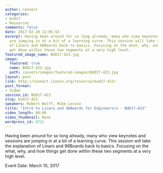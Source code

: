 ```yaml
---
author: connect
categories:
- bud17
- Resources
comments: false
date: 2017-02-28 12:05:53
excerpt: Having been around for so long already, many who view keynotes and sessions
  are jumping in at a bit of a learning curve. This session will take the explanation
  of Linaro and 96Boards back to basics. Focusing on the what, why, and how things
  get done within these two segments at a very high level.
featured_image_name: BUD17-423.jpg
image:
  featured: true
  name: BUD17-423.jpg
  path: /assets/images/featured-images/BUD17-423.jpg
layout: post
link: http://connect.linaro.org/resource/bud17-423/
post_format:
- Video
session_id: BUD17-423
slug: bud17-423
speakers: Robert Wolff, Mike Levine
title: "Intro to Linaro and 96Boards for Engineers\n - BUD17-423"
video_length: 00:00
video_thumbnail: None
wordpress_id: 4711
---
```


Having been around for so long already, many who view keynotes and sessions are jumping in at a bit of a learning curve. This session will take the explanation of Linaro and 96Boards back to basics. Focusing on the what, why, and how things get done within these two segments at a very high level.

Event Date: March 10, 2017